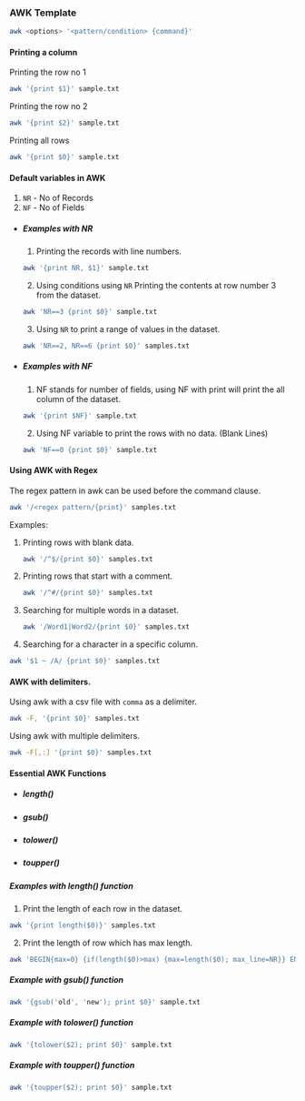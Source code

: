 
### AWK Template
```bash
awk <options> '<pattern/condition> {command}'
```


#### Printing a column

Printing the row no 1
```bash
awk '{print $1}' sample.txt
```

Printing the row no 2
```bash
awk '{print $2}' sample.txt
```

Printing all rows
```bash
awk '{print $0}' sample.txt
```

#### Default variables in AWK

1. `NR` - No of Records
2. `NF` - No of Fields

- ##### Examples with NR
	
	1. Printing the records with line numbers.
	```bash
	awk '{print NR, $1}' sample.txt
	```
	
	2. Using conditions using `NR`
		Printing the contents at row number 3 from the dataset.
	```bash
	awk 'NR==3 {print $0}' sample.txt
	```

	3. Using `NR` to print a range of values in the dataset.
	```bash
	awk 'NR==2, NR==6 {print $0}' samples.txt
	```
	
- ##### Examples with NF

	1. NF stands for number of fields, using NF with print will print the all column of the dataset.
	```bash
	awk '{print $NF}' sample.txt
	```
	
	2. Using NF variable to print the rows with no data. (Blank Lines)
	```bash
	awk 'NF==0 {print $0}' sample.txt
	```
	

#### Using AWK with Regex 

The regex pattern in awk can be used before the command clause.
```bash
awk '/<regex pattern/{print}' samples.txt
```

Examples:
1. Printing rows with blank data.
	```bash
	awk '/^$/{print $0}' samples.txt
	```

2.  Printing rows that start with a comment.
	```bash
	awk '/^#/{print $0}' samples.txt
	```
	
3. Searching for multiple words in a dataset.
	```bash
	awk '/Word1|Word2/{print $0}' samples.txt
	```

4. Searching for a character in a specific column.
```bash
awk '$1 ~ /A/ {print $0}' samples.txt
```


#### AWK with delimiters.

Using awk with a csv file with `comma` as a delimiter.
```bash
awk -F, '{print $0}' samples.txt
```


Using awk with multiple delimiters.
```bash
awk -F[,:] '{print $0}' samples.txt
```

#### Essential AWK Functions
- ##### length()
- ##### gsub()
- ##### tolower()
- ##### toupper()
##### Examples with length() function

1. Print the length of each row in the dataset.
```bash
awk '{print length($0)}' samples.txt
```

2. Print the length of row which has max length.
```bash
awk 'BEGIN{max=0} {if(length($0)>max) {max=length($0); max_line=NR}} END{print max_line}' sample.txt
```

##### Example with gsub() function
```bash
awk '{gsub('old', 'new'); print $0}' sample.txt
``` 

##### Example with tolower() function
```bash
awk '{tolower($2); print $0}' sample.txt
```

##### Example with toupper() function
```bash
awk '{toupper($2); print $0}' sample.txt
```

